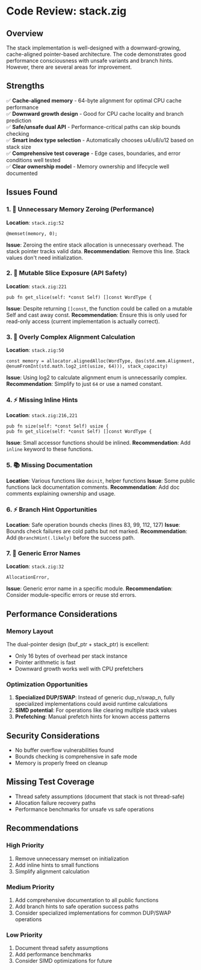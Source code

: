 # Code Review: stack.zig

## Overview
The stack implementation is well-designed with a downward-growing, cache-aligned pointer-based architecture. The code demonstrates good performance consciousness with unsafe variants and branch hints. However, there are several areas for improvement.

## Strengths
✅ **Cache-aligned memory** - 64-byte alignment for optimal CPU cache performance  
✅ **Downward growth design** - Good for CPU cache locality and branch prediction  
✅ **Safe/unsafe dual API** - Performance-critical paths can skip bounds checking  
✅ **Smart index type selection** - Automatically chooses u4/u8/u12 based on stack size  
✅ **Comprehensive test coverage** - Edge cases, boundaries, and error conditions well tested  
✅ **Clear ownership model** - Memory ownership and lifecycle well documented

## Issues Found

### 1. 🐛 Unnecessary Memory Zeroing (Performance)
**Location**: `stack.zig:52`
```zig
@memset(memory, 0);
```
**Issue**: Zeroing the entire stack allocation is unnecessary overhead. The stack pointer tracks valid data.
**Recommendation**: Remove this line. Stack values don't need initialization.

### 2. 🐛 Mutable Slice Exposure (API Safety)  
**Location**: `stack.zig:221`
```zig
pub fn get_slice(self: *const Self) []const WordType {
```
**Issue**: Despite returning `[]const`, the function could be called on a mutable Self and cast away const.
**Recommendation**: Ensure this is only used for read-only access (current implementation is actually correct).

### 3. 🎨 Overly Complex Alignment Calculation
**Location**: `stack.zig:50`
```zig
const memory = allocator.alignedAlloc(WordType, @as(std.mem.Alignment, @enumFromInt(std.math.log2_int(usize, 64))), stack_capacity)
```
**Issue**: Using log2 to calculate alignment enum is unnecessarily complex.
**Recommendation**: Simplify to just `64` or use a named constant.

### 4. ⚡ Missing Inline Hints
**Location**: `stack.zig:216,221`
```zig
pub fn size(self: *const Self) usize {
pub fn get_slice(self: *const Self) []const WordType {
```
**Issue**: Small accessor functions should be inlined.
**Recommendation**: Add `inline` keyword to these functions.

### 5. 📚 Missing Documentation
**Location**: Various functions like `deinit`, helper functions
**Issue**: Some public functions lack documentation comments.
**Recommendation**: Add doc comments explaining ownership and usage.

### 6. ⚡ Branch Hint Opportunities
**Location**: Safe operation bounds checks (lines 83, 99, 112, 127)
**Issue**: Bounds check failures are cold paths but not marked.
**Recommendation**: Add `@branchHint(.likely)` before the success path.

### 7. 🎨 Generic Error Names
**Location**: `stack.zig:32`
```zig
AllocationError,
```
**Issue**: Generic error name in a specific module.
**Recommendation**: Consider module-specific errors or reuse std errors.

## Performance Considerations

### Memory Layout
The dual-pointer design (buf_ptr + stack_ptr) is excellent:
- Only 16 bytes of overhead per stack instance
- Pointer arithmetic is fast
- Downward growth works well with CPU prefetchers

### Optimization Opportunities
1. **Specialized DUP/SWAP**: Instead of generic dup_n/swap_n, fully specialized implementations could avoid runtime calculations
2. **SIMD potential**: For operations like clearing multiple stack values
3. **Prefetching**: Manual prefetch hints for known access patterns

## Security Considerations
- No buffer overflow vulnerabilities found
- Bounds checking is comprehensive in safe mode
- Memory is properly freed on cleanup

## Missing Test Coverage
- Thread safety assumptions (document that stack is not thread-safe)
- Allocation failure recovery paths
- Performance benchmarks for unsafe vs safe operations

## Recommendations

### High Priority
1. Remove unnecessary memset on initialization
2. Add inline hints to small functions
3. Simplify alignment calculation

### Medium Priority  
1. Add comprehensive documentation to all public functions
2. Add branch hints to safe operation success paths
3. Consider specialized implementations for common DUP/SWAP operations

### Low Priority
1. Document thread safety assumptions
2. Add performance benchmarks
3. Consider SIMD optimizations for future